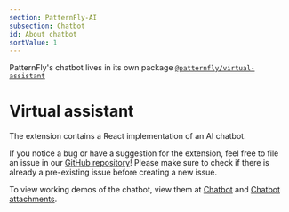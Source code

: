 ```yaml
---
section: PatternFly-AI
subsection: Chatbot
id: About chatbot
sortValue: 1
---
```


PatternFly's chatbot lives in its own package [`@patternfly/virtual-assistant`](https://www.npmjs.com/package/@patternfly/virtual-assistant)

# Virtual assistant

The extension contains a React implementation of an AI chatbot.

If you notice a bug or have a suggestion for the extension, feel free to file an issue in our [GitHub repository](https://github.com/patternfly/virtual-assistant/issues)! Please make sure to check if there is already a pre-existing issue before creating a new issue.

To view working demos of the chatbot, view them at [Chatbot](/patternfly-ai/chatbot/chatbot/react-demos) and [Chatbot attachments](/patternfly-ai/chatbot/chatbot-attachments/react-demos).
